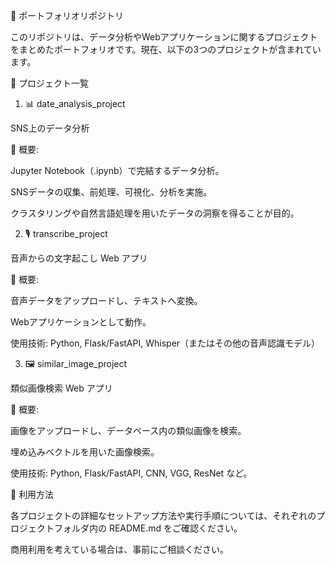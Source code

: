 🎨 ポートフォリオリポジトリ

このリポジトリは、データ分析やWebアプリケーションに関するプロジェクトをまとめたポートフォリオです。現在、以下の3つのプロジェクトが含まれています。

📌 プロジェクト一覧

1. 📊 date_analysis_project

SNS上のデータ分析

📌 概要:

Jupyter Notebook（.ipynb）で完結するデータ分析。

SNSデータの収集、前処理、可視化、分析を実施。

クラスタリングや自然言語処理を用いたデータの洞察を得ることが目的。

2. 🎙 transcribe_project

音声からの文字起こし Web アプリ

📌 概要:

音声データをアップロードし、テキストへ変換。

Webアプリケーションとして動作。

使用技術: Python, Flask/FastAPI, Whisper（またはその他の音声認識モデル）

3. 🖼 similar_image_project

類似画像検索 Web アプリ

📌 概要:

画像をアップロードし、データベース内の類似画像を検索。

埋め込みベクトルを用いた画像検索。

使用技術: Python, Flask/FastAPI, CNN, VGG, ResNet など。

🚀 利用方法

各プロジェクトの詳細なセットアップ方法や実行手順については、それぞれのプロジェクトフォルダ内の README.md をご確認ください。

商用利用を考えている場合は、事前にご相談ください。
